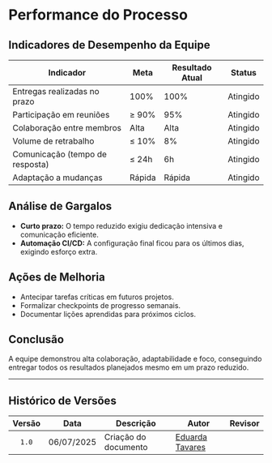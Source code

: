 # Performance do Processo

## Indicadores de Desempenho da Equipe

| Indicador                       | Meta   | Resultado Atual | Status   |
| ------------------------------- | ------ | --------------- | -------- |
| Entregas realizadas no prazo    | 100%   | 100%            | Atingido |
| Participação em reuniões        | ≥ 90%  | 95%             | Atingido |
| Colaboração entre membros       | Alta   | Alta            | Atingido |
| Volume de retrabalho            | ≤ 10%  | 8%              | Atingido |
| Comunicação (tempo de resposta) | ≤ 24h  | 6h              | Atingido |
| Adaptação a mudanças            | Rápida | Rápida          | Atingido |

## Análise de Gargalos

- **Curto prazo:** O tempo reduzido exigiu dedicação intensiva e comunicação eficiente.
- **Automação CI/CD:** A configuração final ficou para os últimos dias, exigindo esforço extra.

## Ações de Melhoria

- Antecipar tarefas críticas em futuros projetos.
- Formalizar checkpoints de progresso semanais.
- Documentar lições aprendidas para próximos ciclos.

## Conclusão

A equipe demonstrou alta colaboração, adaptabilidade e foco, conseguindo entregar todos os resultados planejados mesmo em um prazo reduzido. 

---

## Histórico de Versões

| Versão | Data       | Descrição            | Autor                                            | Revisor |
| :----: | ---------- | -------------------- | ------------------------------------------------ | :-----: |
| `1.0`  | 06/07/2025 | Criação do documento | [Eduarda Tavares](https://github.com/erteduarda) |         |